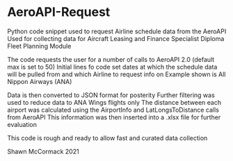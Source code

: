 # AeroAPI-Request
Python code snippet used to request Airline schedule data from the AeroAPI
Used for collecting data for Aircraft Leasing and Finance Specialist Diploma Fleet Planning Module

The code requests the user for a number of calls to AeroAPI 2.0 (default max is set to 50)
Initial lines fo code set dates at which the schedule data will be pulled from and which Airline to request info on
Example shown is All Nippon Airways (ANA)

Data is then converted to JSON format for posterity
Further filtering was used to reduce data to ANA Wings flights only
The distance between each airport was calculated using the AirportInfo and LatLongsToDistance calls from AeroAPI
This information was then inserted into a .xlsx file for further evaluation

This code is rough and ready to allow fast and curated data collection

Shawn McCormack 2021
